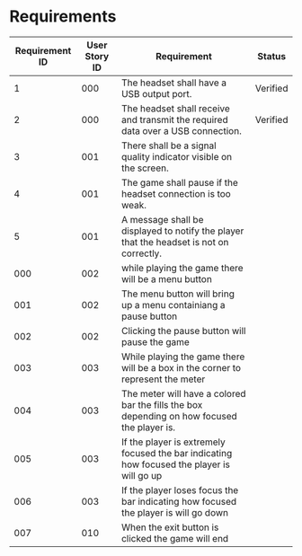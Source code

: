 # Requirements

| Requirement ID | User Story ID | Requirement | Status |
|----------------|---------------|-------------|--------| 
|1|000|The headset shall have a USB output port. | Verified |
| 2|000|The headset shall receive and transmit the required data over a USB connection.|Verified|
| 3|001|There shall be a signal quality indicator visible on the screen.| |
| 4|001|The game shall pause if the headset connection is too weak.| |
|5|001|A message shall be displayed to notify the player that the headset is not on correctly.| |
|       000      |      002      |while playing the game there will be a menu button|        |
|       001      |      002      |The menu button will bring up a menu containiang a pause button|        |
|       002      |      002      |Clicking the pause button will pause the game |        |
|       003      |      003      |While playing the game there will be a box in the corner to represent the meter |
|       004      |      003      |The meter will have a colored bar the fills the box depending on how focused the player is. |        |
|       005      |      003      |If the player is extremely focused the bar indicating how focused the player is will go up |        | 
|       006      |      003      |If the player loses focus the bar indicating how focused the player is will go down  |        |
|007|010|When the exit button is clicked the game will end| |
